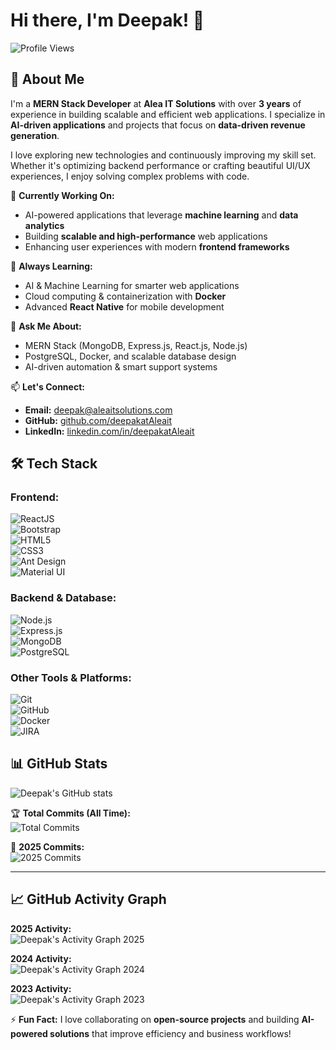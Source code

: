 # Hi there, I'm Deepak! 👋

![Profile Views](https://komarev.com/ghpvc/?username=deepakatAleait&color=blue)

## 🚀 About Me  
I'm a **MERN Stack Developer** at **Alea IT Solutions** with over **3 years** of experience in building scalable and efficient web applications. I specialize in **AI-driven applications** and projects that focus on **data-driven revenue generation**.

I love exploring new technologies and continuously improving my skill set. Whether it's optimizing backend performance or crafting beautiful UI/UX experiences, I enjoy solving complex problems with code.

🔭 **Currently Working On:**  
- AI-powered applications that leverage **machine learning** and **data analytics**  
- Building **scalable and high-performance** web applications  
- Enhancing user experiences with modern **frontend frameworks**  

🌱 **Always Learning:**  
- AI & Machine Learning for smarter web applications  
- Cloud computing & containerization with **Docker**  
- Advanced **React Native** for mobile development  

💬 **Ask Me About:**  
- MERN Stack (MongoDB, Express.js, React.js, Node.js)  
- PostgreSQL, Docker, and scalable database design  
- AI-driven automation & smart support systems  

📫 **Let's Connect:**  
- **Email:** [deepak@aleaitsolutions.com](mailto:deepak@aleaitsolutions.com)  
- **GitHub:** [github.com/deepakatAleait](https://github.com/deepakatAleait)  
- **LinkedIn:** [linkedin.com/in/deepakatAleait](https://www.linkedin.com/in/deepakatAleait)

## 🛠️ Tech Stack  
### **Frontend:**  
![ReactJS](https://img.shields.io/badge/ReactJS-20232A?style=for-the-badge&logo=react&logoColor=61DAFB)  
![Bootstrap](https://img.shields.io/badge/Bootstrap-7952B3?style=for-the-badge&logo=bootstrap&logoColor=white)  
![HTML5](https://img.shields.io/badge/HTML5-E34F26?style=for-the-badge&logo=html5&logoColor=white)  
![CSS3](https://img.shields.io/badge/CSS3-1572B6?style=for-the-badge&logo=css3&logoColor=white)  
![Ant Design](https://img.shields.io/badge/AntDesign-0170FE?style=for-the-badge&logo=ant-design&logoColor=white)  
![Material UI](https://img.shields.io/badge/MUI-007FFF?style=for-the-badge&logo=mui&logoColor=white)  

### **Backend & Database:**  
![Node.js](https://img.shields.io/badge/Node.js-43853D?style=for-the-badge&logo=node.js&logoColor=white)  
![Express.js](https://img.shields.io/badge/Express.js-000000?style=for-the-badge&logo=express&logoColor=white)  
![MongoDB](https://img.shields.io/badge/MongoDB-47A248?style=for-the-badge&logo=mongodb&logoColor=white)  
![PostgreSQL](https://img.shields.io/badge/PostgreSQL-336791?style=for-the-badge&logo=postgresql&logoColor=white)  

### **Other Tools & Platforms:**  
![Git](https://img.shields.io/badge/Git-F05032?style=for-the-badge&logo=git&logoColor=white)  
![GitHub](https://img.shields.io/badge/GitHub-181717?style=for-the-badge&logo=github&logoColor=white)  
![Docker](https://img.shields.io/badge/Docker-2496ED?style=for-the-badge&logo=docker&logoColor=white)  
![JIRA](https://img.shields.io/badge/JIRA-0052CC?style=for-the-badge&logo=jira&logoColor=white)  

## 📊 GitHub Stats  

![Deepak's GitHub stats](https://github-readme-stats.vercel.app/api?username=deepakatAleait&show_icons=true&theme=radical&count_private=true&include_all_commits=true)

🏆 **Total Commits (All Time):**  
![Total Commits](https://github-readme-stats.vercel.app/api?username=deepakatAleait&show_icons=true&theme=radical&count_private=true&include_all_commits=true&count_private=true)

📆 **2025 Commits:**  
![2025 Commits](https://github-readme-streak-stats.herokuapp.com/?user=deepakatAleait&theme=radical)

---

## 📈 GitHub Activity Graph  

**2025 Activity:**  
![Deepak's Activity Graph 2025](https://github-readme-activity-graph.cyclic.app/graph/?username=deepakatAleait&theme=react-dark)  

**2024 Activity:**  
![Deepak's Activity Graph 2024](https://github-readme-activity-graph.cyclic.app/graph/?username=deepakatAleait&theme=react-dark&from=2024-01-01&to=2024-12-31)  

**2023 Activity:**  
![Deepak's Activity Graph 2023](https://github-readme-activity-graph.cyclic.app/graph/?username=deepakatAleait&theme=react-dark&from=2023-01-01&to=2023-12-31)  


⚡ **Fun Fact:** I love collaborating on **open-source projects** and building **AI-powered solutions** that improve efficiency and business workflows!
